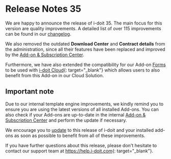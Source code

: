 # Release Notes 35
<!-- cSpell:disable -->
We are happy to announce the release of i-doit 35. The main focus for this version are quality improvements. A detailed list of over 115 improvements can be found in our [changelog](../changelogs/changelog-35.md).

We also removed the outdated **Download Center** and **Contract details** from the administration, since all their features have been replaced and improved by the [Add-on & Subscription Center](../../system-administration/add-on-and-subscription-center.md).

Furthermore, we have also extended the compatibility for our Add-on [Forms](../../i-doit-add-ons/forms/index.md) to be used with [i-doit Cloud](<https://www.i-doit.com/produkte/i-doit-cloud>){: target="_blank"} which allows users to also benefit from this Add-on in our Cloud Solution.

## Important note

Due to our internal template engine improvements, we kindly remind you to ensure you are using the latest versions of all installed Add-ons. You can also check if your Add-ons are up-to-date in the internal [Add-on & Subscription Center](../../system-administration/add-on-and-subscription-center.md) and perform the update if necessary.

We encourage you to [update](../../maintenance-and-operation/update.md) to this release of i-doit and your installed add-ons as soon as possible to benefit from all of these improvements.

If you have further questions about this release, please don't hesitate to contact our support team at <https://help.i-doit.com>{: target="_blank"}.
